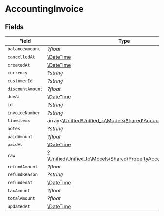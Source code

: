 # AccountingInvoice


## Fields

| Field                                                                                                                  | Type                                                                                                                   | Required                                                                                                               | Description                                                                                                            |
| ---------------------------------------------------------------------------------------------------------------------- | ---------------------------------------------------------------------------------------------------------------------- | ---------------------------------------------------------------------------------------------------------------------- | ---------------------------------------------------------------------------------------------------------------------- |
| `balanceAmount`                                                                                                        | *?float*                                                                                                               | :heavy_minus_sign:                                                                                                     | N/A                                                                                                                    |
| `cancelledAt`                                                                                                          | [\DateTime](https://www.php.net/manual/en/class.datetime.php)                                                          | :heavy_minus_sign:                                                                                                     | N/A                                                                                                                    |
| `createdAt`                                                                                                            | [\DateTime](https://www.php.net/manual/en/class.datetime.php)                                                          | :heavy_minus_sign:                                                                                                     | N/A                                                                                                                    |
| `currency`                                                                                                             | *?string*                                                                                                              | :heavy_minus_sign:                                                                                                     | N/A                                                                                                                    |
| `customerId`                                                                                                           | *?string*                                                                                                              | :heavy_minus_sign:                                                                                                     | N/A                                                                                                                    |
| `discountAmount`                                                                                                       | *?float*                                                                                                               | :heavy_minus_sign:                                                                                                     | N/A                                                                                                                    |
| `dueAt`                                                                                                                | [\DateTime](https://www.php.net/manual/en/class.datetime.php)                                                          | :heavy_minus_sign:                                                                                                     | N/A                                                                                                                    |
| `id`                                                                                                                   | *?string*                                                                                                              | :heavy_minus_sign:                                                                                                     | N/A                                                                                                                    |
| `invoiceNumber`                                                                                                        | *?string*                                                                                                              | :heavy_minus_sign:                                                                                                     | N/A                                                                                                                    |
| `lineitems`                                                                                                            | array<[\Unified\Unified_to\Models\Shared\AccountingLineitem](../../models/shared/AccountingLineitem.md)>               | :heavy_minus_sign:                                                                                                     | N/A                                                                                                                    |
| `notes`                                                                                                                | *?string*                                                                                                              | :heavy_minus_sign:                                                                                                     | N/A                                                                                                                    |
| `paidAmount`                                                                                                           | *?float*                                                                                                               | :heavy_minus_sign:                                                                                                     | N/A                                                                                                                    |
| `paidAt`                                                                                                               | [\DateTime](https://www.php.net/manual/en/class.datetime.php)                                                          | :heavy_minus_sign:                                                                                                     | N/A                                                                                                                    |
| `raw`                                                                                                                  | [?\Unified\Unified_to\Models\Shared\PropertyAccountingInvoiceRaw](../../models/shared/PropertyAccountingInvoiceRaw.md) | :heavy_minus_sign:                                                                                                     | N/A                                                                                                                    |
| `refundAmount`                                                                                                         | *?float*                                                                                                               | :heavy_minus_sign:                                                                                                     | N/A                                                                                                                    |
| `refundReason`                                                                                                         | *?string*                                                                                                              | :heavy_minus_sign:                                                                                                     | N/A                                                                                                                    |
| `refundedAt`                                                                                                           | [\DateTime](https://www.php.net/manual/en/class.datetime.php)                                                          | :heavy_minus_sign:                                                                                                     | N/A                                                                                                                    |
| `taxAmount`                                                                                                            | *?float*                                                                                                               | :heavy_minus_sign:                                                                                                     | N/A                                                                                                                    |
| `totalAmount`                                                                                                          | *?float*                                                                                                               | :heavy_minus_sign:                                                                                                     | N/A                                                                                                                    |
| `updatedAt`                                                                                                            | [\DateTime](https://www.php.net/manual/en/class.datetime.php)                                                          | :heavy_minus_sign:                                                                                                     | N/A                                                                                                                    |